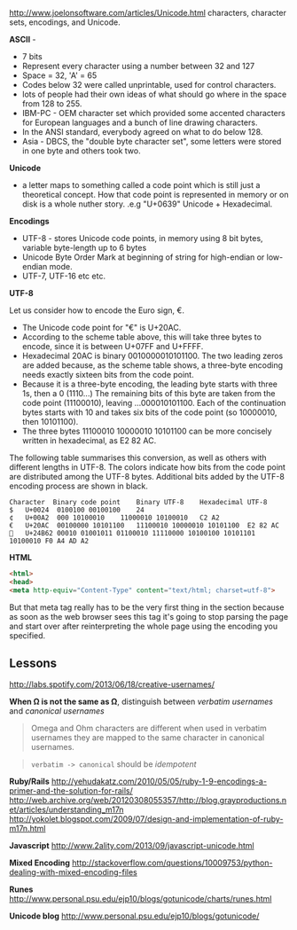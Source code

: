 http://www.joelonsoftware.com/articles/Unicode.html
characters, character sets, encodings, and Unicode.

**ASCII** - 
* 7 bits
* Represent every character using a number between 32 and 127
* Space = 32, 'A' = 65
* Codes below 32 were called unprintable, used for control characters.
* lots of people had their own ideas of what should go where in the space from 128 to 255.
* IBM-PC - OEM character set which provided some accented characters for European languages and a bunch of line drawing characters.
* In the ANSI standard, everybody agreed on what to do below 128.
* Asia - DBCS, the "double byte character set", some letters were stored in one byte and others took two. 

**Unicode**
- a letter maps to something called a code point which is still just a theoretical concept. How that code point is represented in memory or on disk is a whole nuther story. .e.g "U+0639" Unicode + Hexadecimal.

**Encodings**
- UTF-8 - stores Unicode code points, in memory using 8 bit bytes, variable byte-length up to 6 bytes
- Unicode Byte Order Mark at beginning of string for high-endian or low-endian mode.
- UTF-7, UTF-16 etc etc.

**UTF-8**

Let us consider how to encode the Euro sign, €.
* The Unicode code point for "€" is U+20AC.
* According to the scheme table above, this will take three bytes to encode, since it is between U+07FF and U+FFFF.
* Hexadecimal 20AC is binary 0010000010101100. The two leading zeros are added because, as the scheme table shows, a three-byte encoding needs exactly sixteen bits from the code point.
* Because it is a three-byte encoding, the leading byte starts with three 1s, then a 0 (1110...)
The remaining bits of this byte are taken from the code point (11100010), leaving ...000010101100.
Each of the continuation bytes starts with 10 and takes six bits of the code point (so 10000010, then 10101100).
* The three bytes 11100010 10000010 10101100 can be more concisely written in hexadecimal, as E2 82 AC.

The following table summarises this conversion, as well as others with different lengths in UTF-8. The colors indicate how bits from the code point are distributed among the UTF-8 bytes. Additional bits added by the UTF-8 encoding process are shown in black.

```
Character  Binary code point	Binary UTF-8	Hexadecimal UTF-8
$	U+0024	0100100	00100100	24
¢	U+00A2	000 10100010	11000010 10100010	C2 A2
€	U+20AC	00100000 10101100	11100010 10000010 10101100	E2 82 AC
𤭢	U+24B62	00010 01001011 01100010	11110000 10100100 10101101 10100010	F0 A4 AD A2
```

**HTML**

```html
<html>
<head>
<meta http-equiv="Content-Type" content="text/html; charset=utf-8">
```
But that meta tag really has to be the very first thing in the <head> section because as soon as the web browser sees this tag it's going to stop parsing the page and start over after reinterpreting the whole page using the encoding you specified.

## Lessons ##

http://labs.spotify.com/2013/06/18/creative-usernames/

**When Ω is not the same as Ω**, distinguish between _verbatim usernames_ and _canonical usernames_
> Omega and Ohm characters are different when used in verbatim usernames they are mapped to the same character in canonical usernames.

> ```verbatim -> canonical``` should be _idempotent_

**Ruby/Rails**
http://yehudakatz.com/2010/05/05/ruby-1-9-encodings-a-primer-and-the-solution-for-rails/
http://web.archive.org/web/20120308055357/http://blog.grayproductions.net/articles/understanding_m17n
http://yokolet.blogspot.com/2009/07/design-and-implementation-of-ruby-m17n.html

**Javascript**
http://www.2ality.com/2013/09/javascript-unicode.html

**Mixed Encoding**
http://stackoverflow.com/questions/10009753/python-dealing-with-mixed-encoding-files

**Runes**
http://www.personal.psu.edu/ejp10/blogs/gotunicode/charts/runes.html

**Unicode blog**
http://www.personal.psu.edu/ejp10/blogs/gotunicode/

